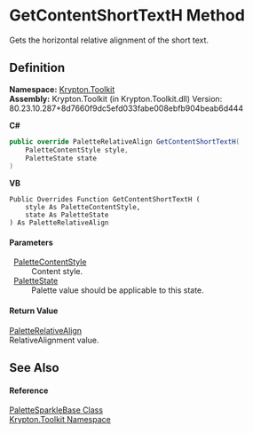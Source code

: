 # GetContentShortTextH Method


Gets the horizontal relative alignment of the short text.



## Definition
**Namespace:** <a href="79d2eac2-21f4-54ff-7552-b20c33c30600.md">Krypton.Toolkit</a>  
**Assembly:** Krypton.Toolkit (in Krypton.Toolkit.dll) Version: 80.23.10.287+8d7660f9dc5efd033fabe008ebfb904beab6d444

**C#**
``` C#
public override PaletteRelativeAlign GetContentShortTextH(
	PaletteContentStyle style,
	PaletteState state
)
```
**VB**
``` VB
Public Overrides Function GetContentShortTextH ( 
	style As PaletteContentStyle,
	state As PaletteState
) As PaletteRelativeAlign
```



#### Parameters
<dl><dt>  <a href="e51bbd11-7fb5-8388-9a31-63383b173303.md">PaletteContentStyle</a></dt><dd>Content style.</dd><dt>  <a href="93e626cd-00cf-240e-06c6-ab4d47e982ba.md">PaletteState</a></dt><dd>Palette value should be applicable to this state.</dd></dl>

#### Return Value
<a href="6b948519-dac0-d559-fd67-0c859be1aa1d.md">PaletteRelativeAlign</a>  
RelativeAlignment value.

## See Also


#### Reference
<a href="b3d36b96-6fa2-92b6-aa69-9ab6a65ae172.md">PaletteSparkleBase Class</a>  
<a href="79d2eac2-21f4-54ff-7552-b20c33c30600.md">Krypton.Toolkit Namespace</a>  
